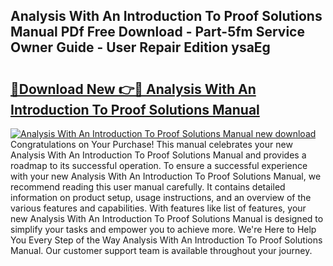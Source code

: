 ## Analysis With An Introduction To Proof Solutions Manual PDf Free Download - Part-5fm Service Owner Guide - User Repair Edition ysaEg

# <h2><a href="http://bc11059.oget.top/?id=Analysis+With+An+Introduction+To+Proof+Solutions+Manual">🔗Download New 👉🔴 Analysis With An Introduction To Proof Solutions Manual</a></h2>

[![Analysis With An Introduction To Proof Solutions Manual new download](https://i.imgur.com/5g1atiW.png)](http://bc11059.oget.top/?id=Analysis+With+An+Introduction+To+Proof+Solutions+Manual)
Congratulations on Your Purchase! This manual celebrates your new Analysis With An Introduction To Proof Solutions Manual and provides a roadmap to its successful operation. To ensure a successful experience with your new Analysis With An Introduction To Proof Solutions Manual, we recommend reading this user manual carefully. It contains detailed information on product setup, usage instructions, and an overview of the various features and capabilities. With features like list of features, your new Analysis With An Introduction To Proof Solutions Manual is designed to simplify your tasks and empower you to achieve more. We're Here to Help You Every Step of the Way Analysis With An Introduction To Proof Solutions Manual. Our customer support team is available throughout your journey.
